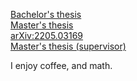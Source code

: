 [Bachelor's thesis](https://www.diva-portal.org/smash/record.jsf?aq2=%5B%5B%5D%5D&c=6&af=%5B%5D&searchType=SIMPLE&sortOrder2=title_sort_asc&query=Wilhelm+%C3%85gren&language=en&pid=diva2%3A1450578&aq=%5B%5B%5D%5D&sf=all&aqe=%5B%5D&sortOrder=author_sort_asc&onlyFullText=false&noOfRows=50&dswid=-221)<br>[Master's thesis](https://www.diva-portal.org/smash/record.jsf?aq2=%5B%5B%5D%5D&c=10&af=%5B%5D&searchType=SIMPLE&sortOrder2=title_sort_asc&query=Wilhelm+%C3%85gren&language=en&pid=diva2%3A1702325&aq=%5B%5B%5D%5D&sf=all&aqe=%5B%5D&sortOrder=author_sort_asc&onlyFullText=false&noOfRows=50&dswid=-4097)<br>[arXiv:2205.03169](https://arxiv.org/abs/2205.03169)<br>[Master's thesis (supervisor)](https://www.diva-portal.org/smash/record.jsf?pid=diva2%3A1780203&dswid=5731)

I enjoy coffee, and math.
